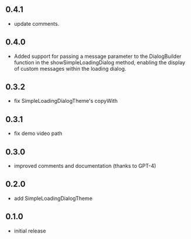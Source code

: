 ## 0.4.1
- update comments.

## 0.4.0
- Added support for passing a message parameter to the DialogBuilder function in the showSimpleLoadingDialog method, enabling the display of custom messages within the loading dialog.

## 0.3.2
- fix SimpleLoadingDialogTheme's copyWith

## 0.3.1
- fix demo video path
## 0.3.0
- improved comments and documentation (thanks to GPT-4)

## 0.2.0
- add SimpleLoadingDialogTheme

## 0.1.0

- initial release
